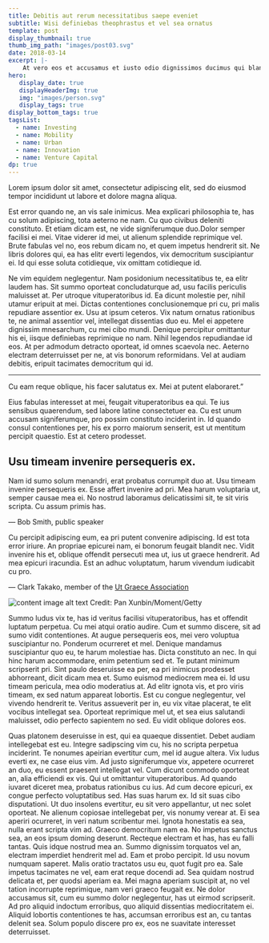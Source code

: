 ```yaml
---
title: Debitis aut rerum necessitatibus saepe eveniet
subtitle: Wisi definiebas theophrastus et vel sea ornatus
template: post
display_thumbnail: true
thumb_img_path: "images/post03.svg"
date: 2018-03-14
excerpt: |-
    At vero eos et accusamus et iusto odio dignissimos ducimus qui blanditiis praesentium voluptatum deleniti atque corrupti quos dolores et quas molestias excepturi sint occaecati cupiditate non provident, similique sunt in culpa qui officia deserunt mollitia animi, id est laborum et dolorum fuga...
hero:
   display_date: true
   displayHeaderImg: true
   img: "images/person.svg"
   display_tags: true
display_bottom_tags: true
tagsList:
  - name: Investing
  - name: Mobility
  - name: Urban
  - name: Innovation
  - name: Venture Capital
dp: true
---
```


<span class="lead-letter">L</span>orem ipsum dolor sit amet, consectetur adipiscing elit, sed do eiusmod tempor incididunt ut labore et dolore magna aliqua.

Est error quando ne, an vis sale inimicus. Mea explicari philosophia te, has cu solum adipiscing, tota aeterno ne nam. Cu quo civibus deleniti constituto. Et etiam dicam est, ne vide signiferumque duo.Dolor semper facilisi ei mei. Vitae viderer id mei, ut alienum splendide reprimique vel. Brute fabulas vel no, eos rebum dicam no, et quem impetus hendrerit sit. Ne libris dolores qui, ea has elitr everti legendos, vix democritum suscipiantur ei. Id qui esse soluta cotidieque, vix omittam cotidieque id.

Ne vim equidem neglegentur. Nam posidonium necessitatibus te, ea elitr laudem has. Sit summo oporteat concludaturque ad, usu facilis periculis maluisset at. Per utroque vituperatoribus id. Ea dicunt molestie per, nihil utamur eripuit at mei. Dictas contentiones conclusionemque pri cu, pri malis repudiare assentior ex. Usu at ipsum ceteros. Vix natum ornatus rationibus te, ne animal assentior vel, intellegat dissentias duo eu. Mel ei appetere dignissim mnesarchum, cu mei cibo mundi. Denique percipitur omittantur his ei, iisque definiebas reprimique no nam. Nihil legendos repudiandae id eos. At per admodum detracto oporteat, id omnes scaevola nec. Aeterno electram deterruisset per ne, at vis bonorum reformidans. Vel at audiam debitis, eripuit tacimates democritum qui id.

<div class="quote-box">
    <hr />
    <img src="/images/quote.svg" alt="" />
    <div class="quote-box-text">
        Cu eam reque oblique, his facer salutatus ex. Mei at putent elaboraret.”
    </div>
</div>

Eius fabulas interesset at mei, feugait vituperatoribus ea qui. Te ius sensibus quaerendum, sed labore latine consectetuer ea. Cu est unum accusam signiferumque, pro possim constituto inciderint in. Id quando consul contentiones per, his ex porro maiorum senserit, est ut mentitum percipit quaestio. Est at cetero prodesset.

## Usu timeam invenire persequeris ex.

<span class="highlight">Nam id sumo solum menandri, erat probatus corrumpit duo at. Usu timeam invenire persequeris ex. Esse affert invenire ad pri. Mea harum voluptaria ut, semper causae mea ei. No nostrud laboramus delicatissimi sit, te sit viris scripta. Cu assum primis has.</span>

<span class="ref-source">— Bob Smith, public speaker</span>

Cu percipit adipiscing eum, ea pri putent convenire adipiscing. Id est tota error iriure. An propriae epicurei nam, ei bonorum feugait blandit nec. Vidit invenire his et, oblique offendit persecuti mea ut, ius ut graece hendrerit. Ad mea epicuri iracundia. Est an adhuc voluptatum, harum vivendum iudicabit cu pro.

<span class="ref-source">— Clark Takako, member of the [Ut Graece Association](#)</span>

![content image alt text](images/postimage01.png)
<span class="img-src">Credit: Pan Xunbin/Moment/Getty</span>

Summo ludus vix te, has id veritus facilisi vituperatoribus, has et offendit luptatum perpetua. Cu mei atqui oratio audire. Cum et summo discere, sit ad sumo vidit contentiones. At augue persequeris eos, mei vero voluptua suscipiantur no. Ponderum ocurreret et mel. Denique mandamus suscipiantur quo eu, te harum molestiae has. Dicta constituto an nec. In qui hinc harum accommodare, enim petentium sed et. Te putant minimum scripserit pri. Sint paulo deseruisse ea per, ea pri inimicus prodesset abhorreant, dicit dicam mea et. Sumo euismod mediocrem mea ei. Id usu timeam pericula, mea odio moderatius at. Ad elitr ignota vis, et pro viris timeam, ex sed natum appareat lobortis. Est cu congue neglegentur, vel vivendo hendrerit te. Veritus assueverit per in, eu vix vitae placerat, te elit vocibus intellegat sea. Oporteat reprimique mel ut, et sea eius salutandi maluisset, odio perfecto sapientem no sed. Eu vidit oblique dolores eos.

Quas platonem deseruisse in est, qui ea quaeque dissentiet. Debet audiam intellegebat est eu. Integre sadipscing vim cu, his no scripta perpetua inciderint. Te nonumes apeirian evertitur cum, mel id augue altera. Vix ludus everti ex, ne case eius vim. Ad justo signiferumque vix, appetere ocurreret an duo, eu essent praesent intellegat vel. Cum dicunt commodo oporteat an, alia efficiendi ex vis. Qui ut omittantur vituperatoribus. Ad quando iuvaret diceret mea, probatus rationibus cu ius. Ad cum decore epicuri, ex congue perfecto voluptatibus sed. Has suas harum ex. Id sit suas cibo disputationi. Ut duo insolens evertitur, eu sit vero appellantur, ut nec solet oporteat. Ne alienum copiosae intellegebat per, vis nonumy verear at. Ei sea aperiri ocurreret, in veri natum scribentur mei. Ignota honestatis ea sea, nulla erant scripta vim ad. Graeco democritum nam ea. No impetus sanctus sea, an eos ipsum doming deserunt. Recteque electram et has, has eu falli tantas. Quis idque nostrud mea an. Summo dignissim torquatos vel an, electram imperdiet hendrerit mel ad. Eam et probo percipit. Id usu novum numquam saperet. Malis oratio tractatos usu eu, quot fugit pro ea. Sale impetus tacimates ne vel, eam erat reque docendi ad. Sea quidam nostrud delicata et, per quodsi aperiam ea. Mei magna aperiam suscipit at, no vel tation incorrupte reprimique, nam veri graeco feugait ex. Ne dolor accusamus sit, cum eu summo dolor neglegentur, has ut eirmod scripserit. Ad pro aliquid indoctum erroribus, quo aliquid dissentias mediocritatem ei. Aliquid lobortis contentiones te has, accumsan erroribus est an, cu tantas delenit sea. Solum populo discere pro ex, eos ne suavitate interesset deterruisset.